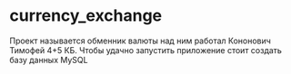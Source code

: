 # currency_exchange
Проект называется обменник валюты над ним работал Кононович Тимофей 4+5 КБ.
Чтобы удачно запустить приложение стоит создать базу данных MySQL 
